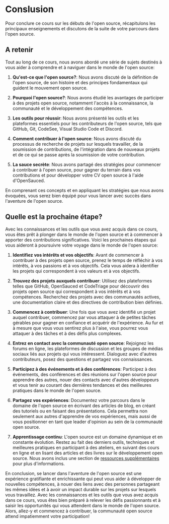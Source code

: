 # Conslusion

Pour conclure ce cours sur les débuts de l'open source, récapitulons les principaux enseignements et discutons de la suite de votre parcours dans l'open source.

## A retenir

Tout au long de ce cours, nous avons abordé une série de sujets destinés à vous aider à comprendre et à naviguer dans le monde de l'open source:

1. **Qu'est-ce que l'open source?**: Nous avons discuté de la définition de l'open source, de son histoire et des principes fondamentaux qui guident le mouvement open source.

2. **Pourquoi l'open source?**: Nous avons étudié les avantages de participer à des projets open source, notamment l'accès à la connaissance, la communauté et le développement des compétences.

3. **Les outils pour réussir**: Nous avons présenté les outils et les plateformes essentiels pour les contributeurs de l'open source, tels que GitHub, Git, CodeSee, Visual Studio Code et Discord.

4. **Comment contribuer à l'open source**: Nous avons discuté du processus de recherche de projets sur lesquels travailler, de la soumission de contributions, de l'intégration dans de nouveaux projets et de ce qui se passe après la soumission de votre contribution.

5. **La sauce secrète**: Nous avons partagé des stratégies pour commencer à contribuer à l'open source, pour gagner du terrain dans vos contributions et pour développer votre CV open source à l'aide d'OpenSauced.

En comprenant ces concepts et en appliquant les stratégies que nous avons évoquées, vous serez bien équipé pour vous lancer avec succès dans l'aventure de l'open source.

## Quelle est la prochaine étape?

Avec les connaissances et les outils que vous avez acquis dans ce cours, vous êtes prêt à plonger dans le monde de l'open source et à commencer à apporter des contributions significatives. Voici les prochaines étapes qui vous aideront à poursuivre votre voyage dans le monde de l'open source:

1. **Identifiez vos intérêts et vos objectifs**: Avant de commencer à contribuer à des projets open source, prenez le temps de réfléchir à vos intérêts, à vos passions et à vos objectifs. Cela vous aidera à identifier les projets qui correspondent à vos valeurs et à vos objectifs.

2. **Trouvez des projets auxquels contribuer**: Utilisez des plateformes telles que GitHub, OpenSauced et CodeTriage pour découvrir des projets open source qui correspondent à vos intérêts et à vos compétences. Recherchez des projets avec des communautés actives, une documentation claire et des directives de contribution bien définies.

3. **Commencez à contribuer**: Une fois que vous avez identifié un projet auquel contribuer, commencez par vous attaquer à de petites tâches gérables pour gagner en confiance et acquérir de l'expérience. Au fur et à mesure que vous vous sentirez plus à l'aise, vous pourrez vous attaquer à des tâches et à des défis plus complexes.

4. **Entrez en contact avec la communauté open source**: Rejoignez les forums en ligne, les plateformes de discussion et les groupes de médias sociaux liés aux projets qui vous intéressent. Dialoguez avec d'autres contributeurs, posez des questions et partagez vos connaissances.

5. **Participez à des événements et à des conférences**: Participez à des événements, des conférences et des réunions sur l'open source pour apprendre des autres, nouer des contacts avec d'autres développeurs et vous tenir au courant des dernières tendances et des meilleures pratiques dans le monde de l'open source.

6. **Partagez vos expériences**: Documentez votre parcours dans le domaine de l'open source en écrivant des articles de blog, en créant des tutoriels ou en faisant des présentations. Cela permettra non seulement aux autres d'apprendre de vos expériences, mais aussi de vous positionner en tant que leader d'opinion au sein de la communauté open source.

7. **Apprentissage continu**: L'open source est un domaine dynamique et en constante évolution. Restez au fait des derniers outils, techniques et meilleures pratiques en participant à des ateliers, en suivant des cours en ligne et en lisant des articles et des livres sur le développement open source. Nous avons inclus une section de [ressources supplémentaires](08-ressources-additionnelles.md) pour plus d'informations.

En conclusion, se lancer dans l'aventure de l'open source est une expérience gratifiante et enrichissante qui peut vous aider à développer de nouvelles compétences, à nouer des liens avec des personnes partageant les mêmes idées et à avoir un impact durable sur les projets sur lesquels vous travaillez. Avec les connaissances et les outils que vous avez acquis dans ce cours, vous êtes bien préparé à relever les défis passionnants et à saisir les opportunités qui vous attendent dans le monde de l'open source. Alors, allez-y et commencez à contribuer, la communauté open source attend impatiemment votre participation!
